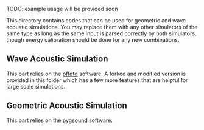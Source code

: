 TODO: example usage will be provided soon

This directory contains codes that can be used for geometric and wave acoustic simulations. You may replace them with any other simulators of the same type as long as the same input is parsed correctly by both simulators, though energy calibration should be done for any new combinations.

## Wave Acoustic Simulation
This part relies on the [pffdtd](https://github.com/bsxfun/pffdtd) software. A forked and modified version is provided in this folder which has a few more features that are helpful for large scale simulations. 

## Geometric Acoustic Simulation
This part relies on the [pygsound](https://github.com/GAMMA-UMD/pygsound) software. 

